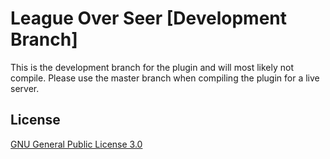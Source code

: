 # League Over Seer [Development Branch]

This is the development branch for the plugin and will most likely not compile. Please use the master branch when compiling the plugin for a live server.

## License
<a href="https://github.com/allejo/leagueOverSeer/blob/master/LICENSE.markdown">GNU General Public License 3.0</a>
